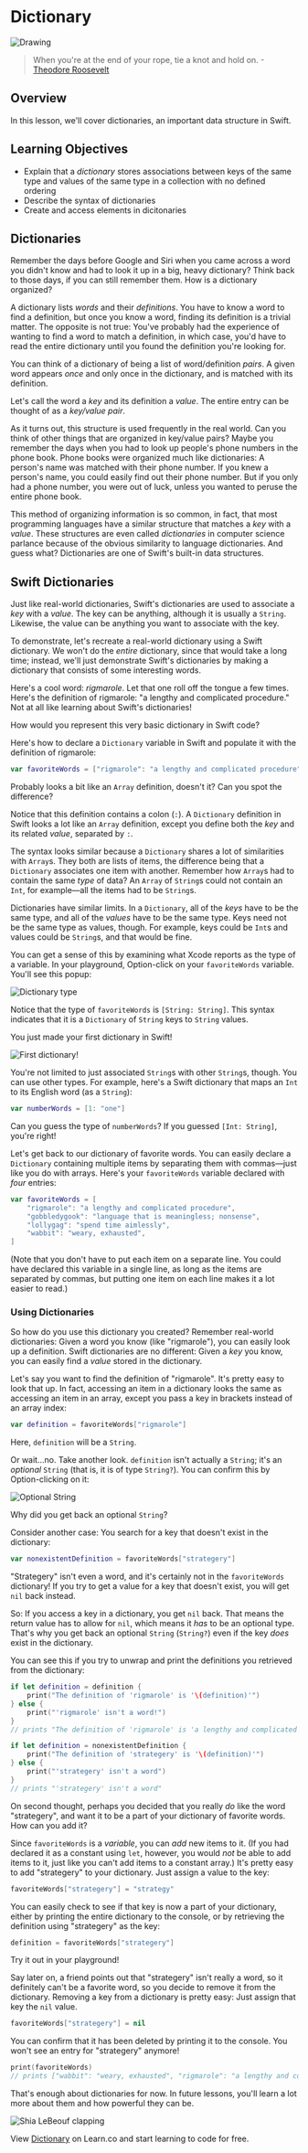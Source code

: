 # Dictionary

![Drawing](http://i.imgur.com/MmvyB4J.jpg?1)

> When you're at the end of your rope, tie a knot and hold on. -[Theodore Roosevelt](https://en.wikipedia.org/wiki/Theodore_Roosevelt)


## Overview

In this lesson, we'll cover dictionaries, an important data structure in Swift. 

## Learning Objectives

* Explain that a *dictionary* stores associations between keys of the same type and values of the same type in a collection with no defined ordering 
* Describe the syntax of dictionaries
* Create and access elements in dicitonaries 

## Dictionaries

Remember the days before Google and Siri when you came across a word you didn't know and had to look it up in a big, heavy dictionary? Think back to those days, if you can still remember them. How is a dictionary organized?

A dictionary lists _words_ and their _definitions_. You have to know a word to find a definition, but once you know a word, finding its definition is a trivial matter. The opposite is not true: You've probably had the experience of wanting to find a word to match a definition, in which case, you'd have to read the entire dictionary until you found the definition you're looking for.

You can think of a dictionary of being a list of word/definition _pairs_. A given word appears _once_ and only once in the dictionary, and is matched with its definition.

Let's call the word a _key_ and its definition a _value_. The entire entry can be thought of as a _key/value pair_.

As it turns out, this structure is used frequently in the real world. Can you think of other things that are organized in key/value pairs? Maybe you remember the days when you had to look up people's phone numbers in the phone book. Phone books were organized much like dictionaries: A person's name was matched with their phone number. If you knew a person's name, you could easily find out their phone number. But if you only had a phone number, you were out of luck, unless you wanted to peruse the entire phone book.

This method of organizing information is so common, in fact, that most programming languages have a similar structure that matches a _key_ with a _value_. These structures are even called _dictionaries_ in computer science parlance because of the obvious similarity to language dictionaries. And guess what? Dictionaries are one of Swift's built-in data structures.

## Swift Dictionaries

Just like real-world dictionaries, Swift's dictionaries are used to associate a _key_ with a _value_. The key can be anything, although it is usually a `String`. Likewise, the value can be anything you want to associate with the key.

To demonstrate, let's recreate a real-world dictionary using a Swift dictionary. We won't do the _entire_ dictionary, since that would take a long time; instead, we'll just demonstrate Swift's dictionaries by making a dictionary that consists of some interesting words.

Here's a cool word: _rigmarole_. Let that one roll off the tongue a few times. Here's the definition of rigmarole: "a lengthy and complicated procedure." Not at all like learning about Swift's dictionaries!

How would you represent this very basic dictionary in Swift code?

Here's how to declare a `Dictionary` variable in Swift and populate it with the definition of rigmarole:

```swift
var favoriteWords = ["rigmarole": "a lengthy and complicated procedure"]
```

Probably looks a bit like an `Array` definition, doesn't it? Can you spot the difference?

Notice that this definition contains a colon (`:`). A `Dictionary` definition in Swift looks a lot like an `Array` definition, except you define both the _key_ and its related _value_, separated by `:`.

The syntax looks similar because a `Dictionary` shares a lot of similarities with `Array`s. They both are lists of items, the difference being that a `Dictionary` associates one item with another. Remember how `Array`s had to contain the same _type_ of data? An `Array` of `String`s could not contain an `Int`, for example—all the items had to be `String`s.

Dictionaries have similar limits. In a `Dictionary`, all of the _keys_ have to be the same type, and all of the _values_ have to be the same type. Keys need not be the same type as values, though. For example, keys could be `Int`s and values could be `String`s, and that would be fine.

You can get a sense of this by examining what Xcode reports as the type of a variable. In your playground, Option-click on your `favoriteWords` variable. You'll see this popup:

![Dictionary type](https://s3.amazonaws.com/learn-verified/dictionary-type.png)

Notice that the type of `favoriteWords` is `[String: String]`. This syntax indicates that it is a `Dictionary` of `String` keys to `String` values.

You just made your first dictionary in Swift!

![First dictionary!](https://s3.amazonaws.com/learn-verified/andy-excited.gif)

You're not limited to just associated `String`s with other `String`s, though. You can use other types. For example, here's a Swift dictionary that maps an `Int` to its English word (as a `String`):

```swift
var numberWords = [1: "one"]
```

Can you guess the type of `numberWords`? If you guessed `[Int: String]`, you're right!

Let's get back to our dictionary of favorite words. You can easily declare a `Dictionary` containing multiple items by separating them with commas—just like you do with arrays. Here's your `favoriteWords` variable declared with _four_ entries:

```swift
var favoriteWords = [
    "rigmarole": "a lengthy and complicated procedure",
    "gobbledygook": "language that is meaningless; nonsense",
    "lollygag": "spend time aimlessly",
    "wabbit": "weary, exhausted",
]
```

(Note that you don't have to put each item on a separate line. You could have declared this variable in a single line, as long as the items are separated by commas, but putting one item on each line makes it a lot easier to read.)

### Using Dictionaries

So how do you use this dictionary you created? Remember real-world dictionaries: Given a word you know (like "rigmarole"), you can easily look up a definition. Swift dictionaries are no different: Given a _key_ you know, you can easily find a _value_ stored in the dictionary.

Let's say you want to find the definition of "rigmarole". It's pretty easy to look that up. In fact, accessing an item in a dictionary looks the same as accessing an item in an array, except you pass a key in brackets instead of an array index:

```swift
var definition = favoriteWords["rigmarole"]
```

Here, `definition` will be a `String`.

Or wait...no. Take another look. `definition` isn't actually a `String`; it's an _optional_ `String` (that is, it is of type `String?`). You can confirm this by Option-clicking on it:

![Optional `String`](https://s3.amazonaws.com/learn-verified/dictionary-optional.png)

Why did you get back an optional `String`?

Consider another case: You search for a key that doesn't exist in the dictionary:

```swift
var nonexistentDefinition = favoriteWords["strategery"]
```

"Strategery" isn't even a word, and it's certainly not in the `favoriteWords` dictionary! If you try to get a value for a key that doesn't exist, you will get `nil` back instead.

So: If you access a key in a dictionary, you get `nil` back. That means the return value has to allow for `nil`, which means it _has_ to be an optional type. That's why you get back an optional `String` (`String?`) even if the key _does_ exist in the dictionary.

You can see this if you try to unwrap and print the definitions you retrieved from the dictionary:

```swift
if let definition = definition {
    print("The definition of 'rigmarole' is '\(definition)'")
} else {
    print("'rigmarole' isn't a word!")
}
// prints "The definition of 'rigmarole' is 'a lengthy and complicated procedure'

if let definition = nonexistentDefinition {
    print("The definition of 'strategery' is '\(definition)'")
} else {
    print("'strategery' isn't a word")
}
// prints "'strategery' isn't a word"
```

On second thought, perhaps you decided that you really _do_ like the word "strategery", and want it to be a part of your dictionary of favorite words. How can you add it?

Since `favoriteWords` is a _variable_, you can _add_ new items to it. (If you had declared it as a constant using `let`, however, you would _not_ be able to add items to it, just like you can't add items to a constant array.) It's pretty easy to add "strategery" to your dictionary. Just assign a value to the key:

```swift
favoriteWords["strategery"] = "strategy"
```

You can easily check to see if that key is now a part of your dictionary, either by printing the entire dictionary to the console, or by retrieving the definition using "strategery" as the key:

```swift
definition = favoriteWords["strategery"]
```

Try it out in your playground!

Say later on, a friend points out that "strategery" isn't really a word, so it definitely can't be a favorite word, so you decide to remove it from the dictionary. Removing a key from a dictionary is pretty easy: Just assign that key the `nil` value.

```swift
favoriteWords["strategery"] = nil
```

You can confirm that it has been deleted by printing it to the console. You won't see an entry for "strategery" anymore!

```swift
print(favoriteWords)
// prints ["wabbit": "weary, exhausted", "rigmarole": "a lengthy and complicated procedure", "lollygag": "spend time aimlessly", "gobbledygook": "language that is meaningless; nonsense"]
```

That's enough about dictionaries for now. In future lessons, you'll learn a lot more about them and how powerful they can be.

![Shia LeBeouf clapping](https://s3.amazonaws.com/learn-verified/shia-lebeouf-applause.png)


<p class='util--hide'>View <a href='https://learn.co/lessons/swift-dictionary-readme'>Dictionary</a> on Learn.co and start learning to code for free.</p>

